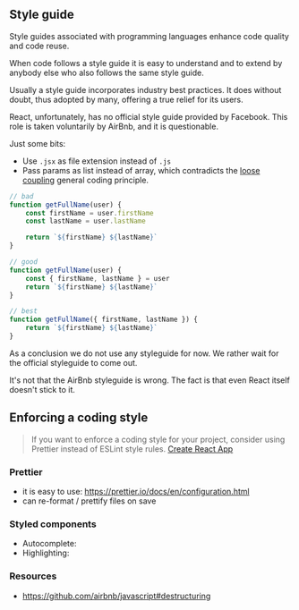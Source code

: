 ## Style guide

Style guides associated with programming languages enhance code quality and code reuse.

When code follows a style guide it is easy to understand and to extend by anybody else who also follows the same style guide.

Usually a style guide incorporates industry best practices. It does without doubt, thus adopted by many, offering a true relief for its users.

React, unfortunately, has no official style guide provided by Facebook. This role is taken voluntarily by AirBnb, and it is questionable.

Just some bits:

-   Use `.jsx` as file extension instead of `.js`
-   Pass params as list instead of array, which contradicts the [loose coupling](https://alistapart.com/article/coding-with-clarity#section3) general coding principle.

```javascript
// bad
function getFullName(user) {
    const firstName = user.firstName
    const lastName = user.lastName

    return `${firstName} ${lastName}`
}

// good
function getFullName(user) {
    const { firstName, lastName } = user
    return `${firstName} ${lastName}`
}

// best
function getFullName({ firstName, lastName }) {
    return `${firstName} ${lastName}`
}
```

As a conclusion we do not use any styleguide for now. We rather wait for the official styleguide to come out.

It's not that the AirBnb styleguide is wrong. The fact is that even React itself doesn't stick to it.

## Enforcing a coding style

> If you want to enforce a coding style for your project, consider using Prettier instead of ESLint style rules.
> [Create React App](https://facebook.github.io/create-react-app/docs/setting-up-your-editor)

### Prettier

-   it is easy to use: https://prettier.io/docs/en/configuration.html
-   can re-format / prettify files on save

### Styled components

-   Autocomplete:
-   Highlighting:

### Resources

-   https://github.com/airbnb/javascript#destructuring
